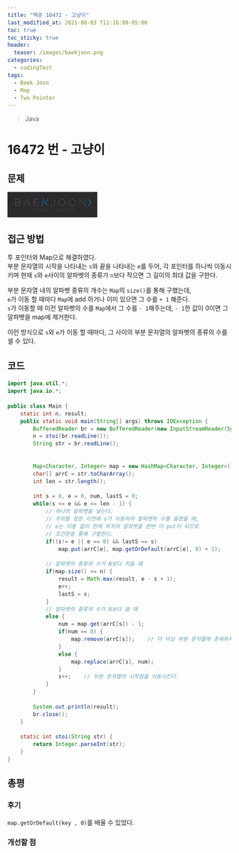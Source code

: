 ```yaml
---
title: "백준 16472 - 고냥이"
last_modified_at: 2021-08-03 T11:16:00-05:00
toc: true
toc_sticky: true
header:
  teaser: /images/baekjoon.png
categories:
  - codingTest
tags:
  - Baek Joon
  - Map
  - Two Pointer
---
```


> Java

# 16472 번 - 고냥이

## 문제

[<img src="/images/baekjoon.png" width="40%" height="40%">](https://www.acmicpc.net/problem/16472)

## 접근 방법

투 포인터와 Map으로 해결하였다.  
부분 문자열의 시작을 나타내는 `s`와 끝을 나타내는 `e`를 두어, 각 포인터를 하나씩 이동시키며 현재 `s`와 `e`사이의 알파벳의 종류가 `n`보다 작으면 그 길이의 최대 값을 구한다.

부분 문자열 내의 알파벳 종류의 개수는 `Map`의 `size()`를 통해 구했는데,  
`e`가 이동 할 때마다 `Map`에 add 하거나 이미 있으면 그 수를 `+ 1` 해준다.  
`s`가 이동할 때 이전 알파벳의 수를 `Map`에서 그 수를 `- 1`해주는데, `- 1`한 값이 0이면 그 알파벳을 map에 제거한다.

이런 방식으로 `s`와 `e`가 이동 할 때마다, 그 사이의 부분 문자열의 알파벳의 종류의 수를 셀 수 있다.

## 코드

```java
import java.util.*;
import java.io.*;

public class Main {
	static int n, result;
	public static void main(String[] args) throws IOException {
		BufferedReader br = new BufferedReader(new InputStreamReader(System.in));
    	n = stoi(br.readLine());
    	String str = br.readLine();


    	Map<Character, Integer> map = new HashMap<Character, Integer>();
    	char[] arrC = str.toCharArray();
    	int len = str.length();

    	int	s = 0, e = 0, num, lastS = 0;
    	while(s <= e && e <= len - 1) {
			// 하나의 알파벳을 넣는다.
			// 주의할 점은 이전에 s가 이동하여 알파벳의 수를 줄였을 때,
			// e는 이동 없이 현재 위치의 알파벳을 한번 더 put이 되므로
			// 조건문을 통해 구별한다.
    		if((s!= e || e == 0) && lastS == s)
    			map.put(arrC[e], map.getOrDefault(arrC[e], 0) + 1);

			// 알파벳의 종류의 수가 N보다 작을 때
    		if(map.size() <= n) {
    			result = Math.max(result, e - s + 1);
    			e++;
    			lastS = s;
    		}
			// 알파벳의 종류의 수가 N보다 클 때
    		else {
    			num = map.get(arrC[s]) - 1;
    			if(num == 0) {
    				map.remove(arrC[s]);	// 더 이상 부분 문자열에 존재하지 않으면 제거한다.
    			}
    			else {
    				map.replace(arrC[s], num);
    			}
    			s++;	// 부분 문자열의 시작점을 이동시킨다.
    		}
    	}

    	System.out.println(result);
    	br.close();
	}

	static int stoi(String str) {
    	return Integer.parseInt(str);
    }
}
```

## 총평

### 후기

`map.getOrDefault(key , 0)`를 배울 수 있었다.

### 개선할 점

<!-- ★
<img src="/images/codingTest/bj/문제번호.PNG" width="40%" height="40%">

-->
